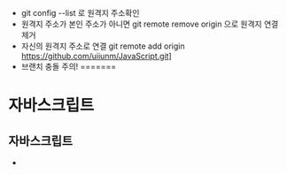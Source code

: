 + git config --list 로 원격지 주소확인
+ 원격지 주소가 본인 주소가 아니면 git remote remove origin 으로 원격지 연결 제거
+ 자신의 원격지 주소로 연결 git remote add origin https://github.com/uiiunm/JavaScript.git]
+ 브랜치 충돌 주의!
=======
# 자바스크립트
## 자바스크립트
+ <script> 태그 사용
+내부
  + head 태그 영역
  + body 태그 영역
  어디든 가능
+외부
  + src 속성 사용

+ ES6+
 + 화살표함수 사용
 + 백틴문자열 사용